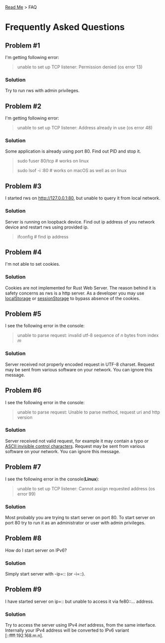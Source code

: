 [Read Me](README.md) > FAQ

# Frequently Asked Questions

## Problem #1 
I'm getting following error:
> unable to set up TCP listener: Permission denied (os error 13)

### Solution
Try to run rws with admin privileges.

## Problem #2 
I'm getting following error:
> unable to set up TCP listener: Address already in use (os error 48)


### Solution
Some application is already using port 80. 
Find out PID and stop it.

> sudo fuser 80/tcp # works on linux
> 
> sudo lsof -i :80 # works on macOS as well as on linux

## Problem #3
I started rws on http://127.0.0.1:80, 
but unable to query it from local network.

### Solution
Server is running on loopback device. Find out ip address 
of you network device and restart rws
using provided ip.

> ifconfig # find ip address

## Problem #4
I'm not able to set cookies.

### Solution
Cookies are not implemented for Rust Web Server. 
The reason behind it is safety concerns as
rws is a http server. As a developer you may use
[localStorage](https://developer.mozilla.org/en-US/docs/Web/API/Window/localStorage) or [sessionStorage](https://developer.mozilla.org/en-US/docs/Web/API/Window/sessionStorage) to bypass absence
of the cookies.

## Problem #5
I see the following error in the console:
> unable to parse request: invalid utf-8 sequence of _n_ bytes from index _m_

### Solution
Server received not properly encoded request in UTF-8 charset. Request may be sent from various software on your network. You can ignore this message.


## Problem #6
I see the following error in the console:
> unable to parse request: Unable to parse method, request uri and http version

### Solution
Server received not valid request, for example it may contain a typo or [ASCII invisible control characters](https://en.wikipedia.org/wiki/Control_character). Request may be sent from various software on your network. You can ignore this message.

## Problem #7
I see the following error in the console(**Linux**):
> unable to set up TCP listener: Cannot assign requested address (os error 99) 
> 

### Solution
Most probably you are trying to start server on port 80. To start server on port 80 try to run it as an administrator or user with admin privileges.


## Problem #8
How do I start server on IPv6?

### Solution
Simply start server with -ip=:: (or -i=::).

## Problem #9
I have started server on ip=:: but unable to access it via fe80::... address.

### Solution
Try to access the server using IPv4 _inet_ address, from the same interface. Internally your IPv4 address will be converted to IPv6 variant [::ffff:192.168.m.n].
